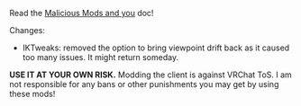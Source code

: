 Read the [Malicious Mods and you](https://github.com/xAstroBoy/VRCMods-Unchained/blob/master/Malicious-Mods.md) doc!

Changes:
 * IKTweaks: removed the option to bring viewpoint drift back as it caused too many issues. It might return someday.

**USE IT AT YOUR OWN RISK.** Modding the client is against VRChat ToS. I am not responsible for any bans or other punishments you may get by using these mods!